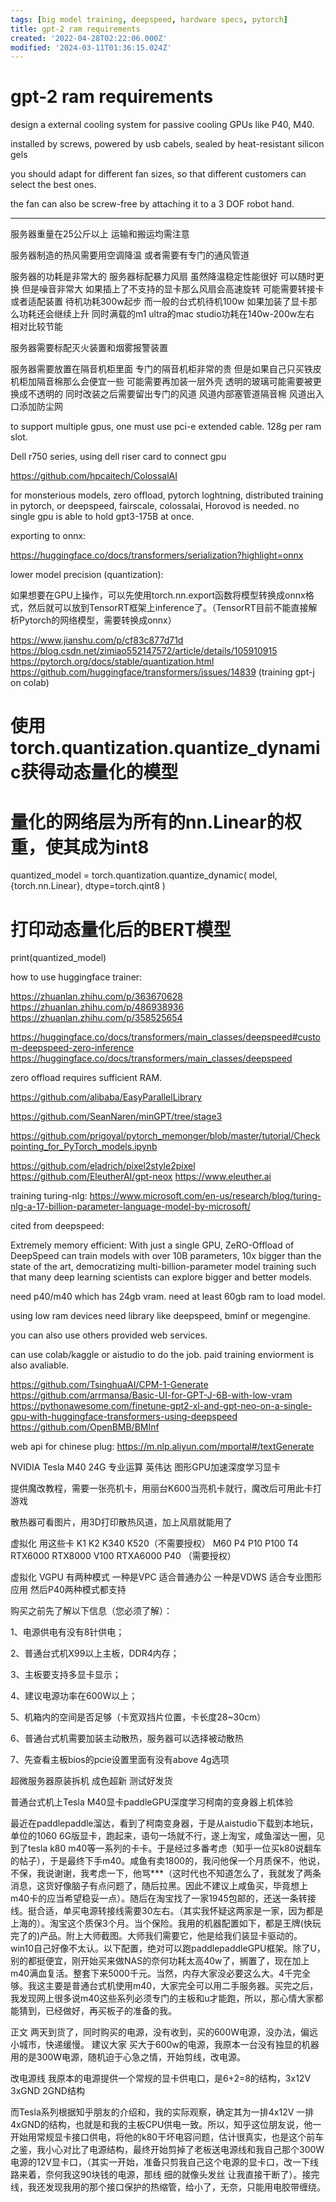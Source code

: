```yaml
---
tags: [big model training, deepspeed, hardware specs, pytorch]
title: gpt-2 ram requirements
created: '2022-04-28T02:22:06.000Z'
modified: '2024-03-11T01:36:15.024Z'
---
```


# gpt-2 ram requirements

design a external cooling system for passive cooling GPUs like P40, M40.

installed by screws, powered by usb cabels, sealed by heat-resistant silicon gels

you should adapt for different fan sizes, so that different customers can select the best ones.

the fan can also be screw-free by attaching it to a 3 DOF robot hand.

---

服务器重量在25公斤以上 运输和搬运均需注意

服务器制造的热风需要用空调降温 或者需要有专门的通风管道

服务器的功耗是非常大的 服务器标配暴力风扇 虽然降温稳定性能很好 可以随时更换 但是噪音非常大 如果插上了不支持的显卡那么风扇会高速旋转 可能需要转接卡或者适配装置 待机功耗300w起步 而一般的台式机待机100w 如果加装了显卡那么功耗还会继续上升 同时满载的m1 ultra的mac studio功耗在140w-200w左右 相对比较节能

服务器需要标配灭火装置和烟雾报警装置

服务器需要放置在隔音机柜里面 专门的隔音机柜非常的贵 但是如果自己只买铁皮机柜加隔音棉那么会便宜一些 可能需要再加装一层外壳 透明的玻璃可能需要被更换成不透明的 同时改装之后需要留出专门的风道 风道内部塞管道隔音棉 风道出入口添加防尘网

to support multiple gpus, one must use pci-e extended cable. 128g per ram slot.

Dell r750 series, using dell riser card to connect gpu

https://github.com/hpcaitech/ColossalAI

for monsterious models, zero offload, pytorch loghtning, distributed training in pytorch, or deepspeed, fairscale, colossalai, Horovod is needed. no single gpu is able to hold gpt3-175B at once.

exporting to onnx:

https://huggingface.co/docs/transformers/serialization?highlight=onnx

lower model precision (quantization):

如果想要在GPU上操作，可以先使用torch.nn.export函数将模型转换成onnx格式，然后就可以放到TensorRT框架上inference了。（TensorRT目前不能直接解析Pytorch的网络模型，需要转换成onnx）

https://www.jianshu.com/p/cf83c877d71d
https://blog.csdn.net/zimiao552147572/article/details/105910915
https://pytorch.org/docs/stable/quantization.html
https://github.com/huggingface/transformers/issues/14839 (training gpt-j on colab)

# 使用torch.quantization.quantize_dynamic获得动态量化的模型
# 量化的网络层为所有的nn.Linear的权重，使其成为int8
quantized_model = torch.quantization.quantize_dynamic(
    model, {torch.nn.Linear}, dtype=torch.qint8
)
 
# 打印动态量化后的BERT模型
print(quantized_model)

how to use huggingface trainer:

https://zhuanlan.zhihu.com/p/363670628
https://zhuanlan.zhihu.com/p/486938936
https://zhuanlan.zhihu.com/p/358525654

https://huggingface.co/docs/transformers/main_classes/deepspeed#custom-deepspeed-zero-inference
https://huggingface.co/docs/transformers/main_classes/deepspeed

zero offload requires sufficient RAM.

https://github.com/alibaba/EasyParallelLibrary

https://github.com/SeanNaren/minGPT/tree/stage3

https://github.com/prigoyal/pytorch_memonger/blob/master/tutorial/Checkpointing_for_PyTorch_models.ipynb

https://github.com/eladrich/pixel2style2pixel
https://github.com/EleutherAI/gpt-neox
https://www.eleuther.ai

training turing-nlg:
https://www.microsoft.com/en-us/research/blog/turing-nlg-a-17-billion-parameter-language-model-by-microsoft/

cited from deepspeed:

Extremely memory efficient: With just a single GPU, ZeRO-Offload of DeepSpeed can train models with over 10B parameters, 10x bigger than the state of the art, democratizing multi-billion-parameter model training such that many deep learning scientists can explore bigger and better models.

need p40/m40 which has 24gb vram. need at least 60gb ram to load model.

using low ram devices need library like deepspeed, bminf or megengine.

you can also use others provided web services.

can use colab/kaggle or aistudio to do the job. paid training enviorment is also avaliable.

https://github.com/TsinghuaAI/CPM-1-Generate
https://github.com/arrmansa/Basic-UI-for-GPT-J-6B-with-low-vram
https://pythonawesome.com/finetune-gpt2-xl-and-gpt-neo-on-a-single-gpu-with-huggingface-transformers-using-deepspeed
https://github.com/OpenBMB/BMInf

web api for chinese plug:
https://m.nlp.aliyun.com/mportal#/textGenerate

NVIDIA Tesla M40  24G 专业运算 英伟达 图形GPU加速深度学习显卡

提供魔改教程，需要一张亮机卡，用丽台K600当亮机卡就行，魔改后可用此卡打游戏

散热器可看图片，用3D打印散热风道，加上风扇就能用了

虚拟化 用这些卡 K1 K2 K340 K520（不需要授权） M60 P4 P10 P100 T4 RTX6000 RTX8000 V100 RTXA6000 P40 （需要授权）

虚拟化 VGPU 有两种模式 一种是VPC 适合普通办公 一种是VDWS 适合专业图形应用 然后P40两种模式都支持

购买之前先了解以下信息（您必须了解）：

1、电源供电有没有8针供电；

2、普通台式机X99以上主板，DDR4内存；

3、主板要支持多显卡显示；

4、建议电源功率在600W以上；

5、机箱内的空间是否足够（卡宽双挡片位置，卡长度28~30cm）

6、普通台式机需要加装主动散热，服务器可以选择被动散热

7、先查看主板bios的pcie设置里面有没有above 4g选项

超微服务器原装拆机 成色超新 测试好发货

普通台式机上Tesla M40显卡paddleGPU深度学习柯南的变身器上机体验 

最近在paddlepaddle溜达，看到了柯南变身器，于是从aistudio下载到本地玩，单位的1060 6G版显卡，跑起来，语句一场就不行，遂上淘宝，咸鱼溜达一圈，见到了tesla k80 m40等一系列的卡卡。于是经过多番考虑（知乎一位买k80说翻车的帖子），于是最终下手m40。咸鱼有卖1800的，我问他保一个月质保不，他说，不保，我说谢谢，我考虑一下，他骂***（这时代也不知道怎么了，我就发了两条消息，这货好像脑子有点问题了，随后拉黑。因此不建议上咸鱼买，毕竟想上m40卡的应当希望稳妥一点）。随后在淘宝找了一家1945包邮的，还送一条转接线。挺合适，单买电源转接线需要30左右。（其实我怀疑这两家是一家，因为都是上海的）。淘宝这个质保3个月。当个保险。我用的机器配置如下，都是王牌(快玩完了的)产品。附上大师截图。大师我们需要它，他是给我们装显卡驱动的。win10自己好像不太认。以下配置，绝对可以跑paddlepaddleGPU框架。除了U，别的都挺便宜，刚开始买来做NAS的奈何功耗太高40w了，搁置了，现在加上m40满血复活。整套下来5000千元。当然，内存大家没必要这么大。4千完全够。我这主要是普通台式机使用m40，大家完全可以用二手服务器。买完之后，我发现网上很多说m40这些系列必须专门的主板和u才能跑，所以，那心情大家都能猜到，已经做好，再买板子的准备的我。

正文
两天到货了，同时购买的电源，没有收到，买的600W电源，没办法，偏远小城市，快递缓慢。
建议大家 买大于600w的电源，我原本一台没有独显的机器用的是300W电源，随机迫于心急之情，开始剪线，改电源。

改电源线
我原本的电源提供一个常规的显卡供电口，是6+2=8的结构，3x12V 3xGND 2GND结构

而Tesla系列根据知乎朋友的介绍和，我的实际观察，确定其为一排4x12V 一排4xGND的结构，也就是和我的主板CPU供电一致。所以，知乎这位朋友说，他一开始用常规显卡接口供电，将他的k80干坏电容问题，估计很真实，也是这个前车之鉴，我小心对比了电源结构，最终开始剪掉了老板送电源线和我自己那个300W电源的12V显卡口，（其实一开始，准备只剪我自己这个电源的显卡口，改一下线路来着，奈何我这90块钱的电源，那线 细的就像头发丝 让我直接干断了）。接完线，我还发现我用的那个接口保护的热缩管，给小了，无奈，只能用电胶带缠绕。
